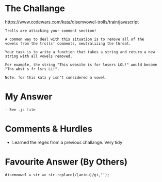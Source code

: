 # The Challange

https://www.codewars.com/kata/disemvowel-trolls/train/javascript

```
Trolls are attacking your comment section!

A common way to deal with this situation is to remove all of the vowels from the trolls' comments, neutralizing the threat.

Your task is to write a function that takes a string and return a new string with all vowels removed.

For example, the string "This website is for losers LOL!" would become "Ths wbst s fr lsrs LL!".

Note: for this kata y isn't considered a vowel.
```

# My Answer

```
- See .js file
```

# Comments & Hurdles

- Learned the regex from a previous challange. Very tidy

# Favourite Answer (By Others)

```
disemvowel = str => str.replace(/[aeiou]/gi,'');
```

